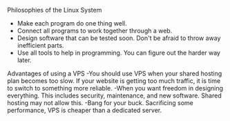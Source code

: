 Philosophies of the Linux System
- Make each program do one thing well.
- Connect all programs to work together through a web.
- Design software that can be tested soon. Don't be afraid to throw away inefficient parts.
- Use all tools to help in programming. You can figure out the harder way later.

Advantages of using a VPS
-You should use VPS when your shared hosting plan becomes too slow. If your website is getting too much traffic, it is time to switch to something more reliable.
-When you want freedom in designing everything. This includes security, maintenance, and new software. Shared hosting may not allow this.
-Bang for your buck. Sacrificing some performance, VPS is cheaper than a dedicated server.